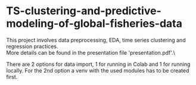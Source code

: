 # TS-clustering-and-predictive-modeling-of-global-fisheries-data
This project involves data preprocessing, EDA, time series clustering and regression practices.\
More details can be found in the presentation file 'presentation.pdf'.\

There are 2 options for data import, 1 for running in Colab and 1 for running locally. For the 2nd option a venv with the used modules has to be created first. 
